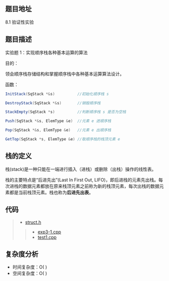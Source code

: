 <!--
 * @Date        : 2020-05-21 17:12:42
 * @LastEditors : anlzou
 * @Github      : https://github.com/anlzou
 * @LastEditTime: 2020-05-27 10:14:26
 * @FilePath    : \data-structure\chapters\chapter03-stacks-and-queues\test-1.md
 * @Describe    : 
--> 

## 题目地址
8.1 验证性实验

## 题目描述
实验题 1：实现顺序栈各种基本运算的算法

目的：

领会顺序栈存储结构和掌握顺序栈中各种基本运算算法设计。

函数：
```java
InitStack(SqStack *&s)			//初始化顺序栈 s

DestroyStack(SqStack *&s)		//销毁顺序栈

StackEmpty(SqStack *s)			//判断顺序栈 s 是否为空栈

Push(SqStack *&s, ElemType &e)	//元素 e 进顺序栈

Pop(SqStack *&s, ElemType &e)	//元素 e 出顺序栈

GetTop(SqStack *s, ElemType &e)	//取顺序栈的栈顶元素 e
```

## 栈的定义
栈(stack)是一种只能在一端进行插入（进栈）或删除（出栈）操作的线性表。

栈的主要特点是“后进先出”(Last In First Out, LIFO)，即后进栈的元素先出栈。每次进栈的数据元素都放在原来栈顶元素之前称为新的栈顶元素，每次出栈的数据元素都是当前栈顶元素。栈也称为**后进先出表**。

## 代码
> - [struct.h](./code/struct/struct.h)
>> - [exp3-1.cpp](./code/exp3-1.cpp)
>> - [test1.cpp](./code/test1.cpp)

## 复杂度分析

- 时间复杂度：O( )
- 空间复杂度：O( )
